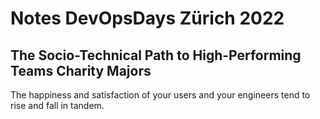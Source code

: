 # Notes DevOpsDays Zürich 2022

## The Socio-Technical Path to High-Performing Teams Charity Majors
The happiness and satisfaction of your users and your engineers tend to rise
and fall in tandem.

